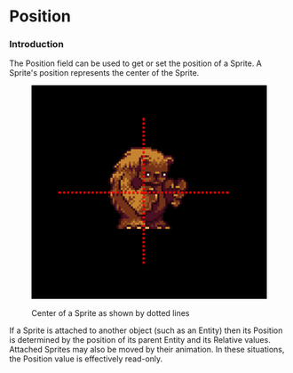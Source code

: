 # Position

### Introduction

The Position field can be used to get or set the position of a Sprite. A Sprite's position represents the center of the Sprite.

<figure><img src="../../../.gitbook/assets/image (1) (1) (1) (1) (1) (1) (1) (1) (1) (1) (1) (1) (1) (1).png" alt=""><figcaption><p>Center of a Sprite as shown by dotted lines</p></figcaption></figure>

If a Sprite is attached to another object (such as an Entity) then its Position is determined by the position of its parent Entity and its Relative values. Attached Sprites may also be moved by their animation. In these situations, the Position value is effectively read-only.
